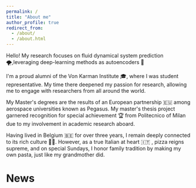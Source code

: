 ```yaml
---
permalink: /
title: "About me"
author_profile: true
redirect_from: 
  - /about/
  - /about.html
---
```


Hello!
My research focuses on fluid dynamical system prediction 🌪️,leveraging deep-learning methods as autoencoders 🤖

I'm a proud alumni of the Von Karman Institute 🎓, where I was student representative. My time there deepened my passion for research, allowing me to engage with researchers from all around the world.

My Master's degrees are the results of an European partnership 🇪🇺 among aerospace universities known as Pegasus. My master's thesis project garnered recognition for special achievement 🏆 from Politecnico of Milan due to my involvement in academic research aboard.

Having lived in Belgium 🇧🇪 for over three years, I remain deeply connected to its rich culture 🍟🍫. However, as a true Italian at heart 🇮🇹 , pizza reigns supreme, and on special Sundays, I honor family tradition by making my own pasta, just like my grandmother did. 

News
======






